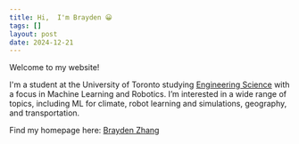```yaml
---
title: Hi,  I'm Brayden 😀
tags: []
layout: post
date: 2024-12-21
---
```

Welcome to my website!

I'm a student at the University of Toronto studying [Engineering Science](https://engsci.utoronto.ca/program/what-is-engsci/#:~:text=Engineering%20science%20is%20an%20interdisciplinary,scientific%2C%20engineering%20and%20arts%20principles.) with a focus in Machine Learning and Robotics. I’m interested in a wide range of topics, including ML for climate, robot learning and simulations, geography, and transportation.

Find my homepage here: [Brayden Zhang](https://brayden-zhang.github.io/) 











